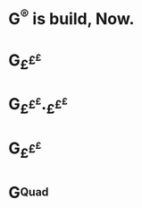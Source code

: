 # G<sup>®</sup> is build, Now.


# G<sub>£<sup>£</sup><sup><sup>£</sup></sup></sub>

# G<sub>£<sup>£</sup><sup><sup>£</sup></sup></sub>.<sub>£<sup>£</sup><sup><sup>£</sup></sup></sub>

# G<sub>£<sup>£</sup><sup><sup>£</sup></sup></sub>

# G<sup><sub>Quad</sub></sup>
